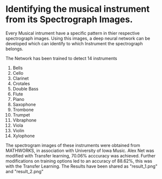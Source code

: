 # Identifying the musical instrument from its Spectrograph Images.

Every Musical intrument have a specific pattern in thier respective spectrograph images. Using this images, a deep neural network can be developed which can identify to which Instrument the spectrograph belongs.

The Network has been trained to detect 14 instruments 
1) Bells
2) Cello
3) Clarinet
4) Crotales
5) Double Bass
6) Flute
7) Piano
8) Saxophone
9) Trombone
10) Trumpet
11) Vibraphone
12) Viola
13) Violin
14) Xylophone

The spectrogram images of these instruments were obtained from MATHWORKS, in association with University of Iowa Music. Alex Net was modified with Transfer learning, 70.06% acccuracy was achieved. Further modifications on training options led to an accuracy of 88.62%, this was with the Transfer Learning. The Results have been shared as "result_1.png" and "result_2.png"    
